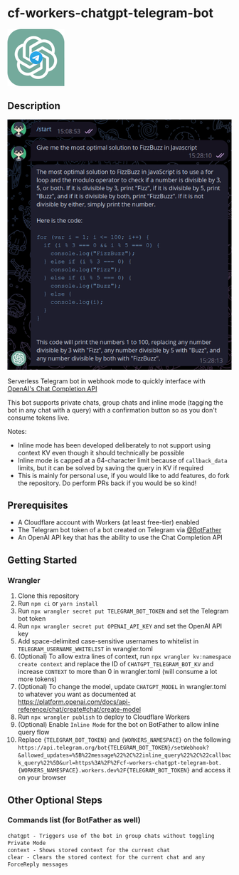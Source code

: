 # cf-workers-chatgpt-telegram-bot
![Logo](cf-workers-chatgpt-telegram-bot.png)

## Description
![Example](example.png)

Serverless Telegram bot in webhook mode to quickly interface with [OpenAI's Chat Completion API](https://platform.openai.com/docs/guides/chat)

This bot supports private chats, group chats and inline mode (tagging the bot in any chat with a query) with a confirmation button so as you don't consume tokens live.

Notes:
- Inline mode has been developed deliberately to not support using context KV even though it should technically be possible
- Inline mode is capped at a 64-character limit because of `callback_data` limits, but it can be solved by saving the query in KV if required
- This is mainly for personal use, if you would like to add features, do fork the repository. Do perform PRs back if you would be so kind!

## Prerequisites
- A Cloudflare account with Workers (at least free-tier) enabled
- The Telegram bot token of a bot created on Telegram via [@BotFather](https://t.me/BotFather)
- An OpenAI API key that has the ability to use the Chat Completion API

## Getting Started
### Wrangler
1. Clone this repository
2. Run `npm ci` or `yarn install`
3. Run `npx wrangler secret put TELEGRAM_BOT_TOKEN` and set the Telegram bot token
4. Run `npx wrangler secret put OPENAI_API_KEY` and set the OpenAI API key
5. Add space-delimited case-sensitive usernames to whitelist in `TELEGRAM_USERNAME_WHITELIST` in wrangler.toml
6. (Optional) To allow extra lines of context, run `npx wrangler kv:namespace create context` and replace the ID of `CHATGPT_TELEGRAM_BOT_KV` and increase `CONTEXT` to more than 0 in wrangler.toml (will consume a lot more tokens)
7. (Optional) To change the model, update `CHATGPT_MODEL` in wrangler.toml to whatever you want as documented at https://platform.openai.com/docs/api-reference/chat/create#chat/create-model
8. Run `npx wrangler publish` to deploy to Cloudflare Workers
9. (Optional) Enable `Inline Mode` for the bot on BotFather to allow inline query flow
10. Replace `{TELEGRAM_BOT_TOKEN}` and `{WORKERS_NAMESPACE}` on the following `https://api.telegram.org/bot{TELEGRAM_BOT_TOKEN}/setWebhook?&allowed_updates=%5B%22message%22%2C%22inline_query%22%2C%22callback_query%22%5D&url=https%3A%2F%2Fcf-workers-chatgpt-telegram-bot.{WORKERS_NAMESPACE}.workers.dev%2F{TELEGRAM_BOT_TOKEN}` and access it on your browser

## Other Optional Steps
### Commands list (for BotFather as well)
```
chatgpt - Triggers use of the bot in group chats without toggling Private Mode
context - Shows stored context for the current chat
clear - Clears the stored context for the current chat and any ForceReply messages
```
